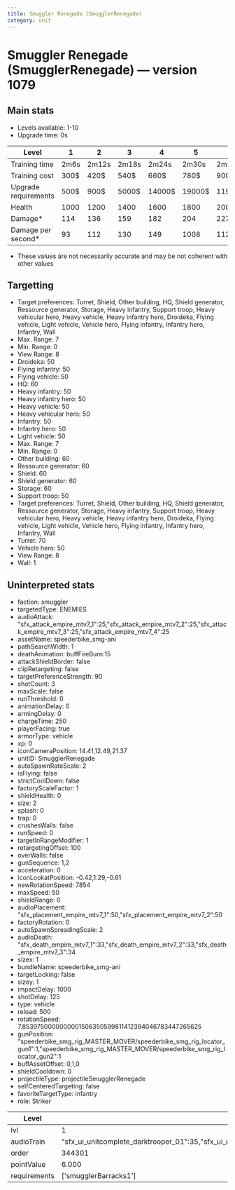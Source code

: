 ```yaml
---
title: Smuggler Renegade (SmugglerRenegade)
category: unit
---
```


# Smuggler Renegade (SmugglerRenegade) — version 1079

## Main stats

  * Levels available: 1-10
  * Upgrade time: 0s

|Level               |1   |2    |3    |4     |5     |6      |7      |8      |9       |10      |
|--------------------|----|-----|-----|------|------|-------|-------|-------|--------|--------|
|Training time       |2m6s|2m12s|2m18s|2m24s |2m30s |2m36s  |2m42s  |2m48s  |2m54s   |3m      |
|Training cost       |300$|420$ |540$ |660$  |780$  |900$   |1020$  |1140$  |1260$   |1380$   |
|Upgrade requirements|500$|900$ |5000$|14000$|19000$|119000$|186000$|363000$|1130000$|1947000$|
|Health              |1000|1200 |1400 |1600  |1800  |2000   |2200   |2400   |2600    |3000    |
|Damage*             |114 |136  |159  |182   |204   |227    |250    |272    |295     |340     |
|Damage per second*  |93  |112  |130  |149   |1008  |1120   |1232   |1344   |1456    |1680    |

* These values are not necessarily accurate and may be not coherent with other values

## Targetting

  * Target preferences: Turret, Shield, Other building, HQ, Shield generator, Ressource generator, Storage, Heavy infantry, Support troop, Heavy vehicular hero, Heavy vehicle, Heavy infantry hero, Droideka, Flying vehicle, Light vehicle, Vehicle hero, Flying infantry, Infantry hero, Infantry, Wall
  * Max. Range: 7
  * Min. Range: 0
  * View Range: 8
  * Droideka: 50
  * Flying infantry: 50
  * Flying vehicle: 50
  * HQ: 60
  * Heavy infantry: 50
  * Heavy infantry hero: 50
  * Heavy vehicle: 50
  * Heavy vehicular hero: 50
  * Infantry: 50
  * Infantry hero: 50
  * Light vehicle: 50
  * Max. Range: 7
  * Min. Range: 0
  * Other building: 60
  * Ressource generator: 60
  * Shield: 60
  * Shield generator: 60
  * Storage: 60
  * Support troop: 50
  * Target preferences: Turret, Shield, Other building, HQ, Shield generator, Ressource generator, Storage, Heavy infantry, Support troop, Heavy vehicular hero, Heavy vehicle, Heavy infantry hero, Droideka, Flying vehicle, Light vehicle, Vehicle hero, Flying infantry, Infantry hero, Infantry, Wall
  * Turret: 70
  * Vehicle hero: 50
  * View Range: 8
  * Wall: 1

## Uninterpreted stats

  * faction: smuggler
  * targetedType: ENEMIES
  * audioAttack: "sfx_attack_empire_mtv7_1":25,"sfx_attack_empire_mtv7_2":25,"sfx_attack_empire_mtv7_3":25,"sfx_attack_empire_mtv7_4":25
  * assetName: speederbike_smg-ani
  * pathSearchWidth: 1
  * deathAnimation: buffFireBurn:15
  * attackShieldBorder: false
  * clipRetargeting: false
  * targetPreferenceStrength: 90
  * shotCount: 3
  * maxScale: false
  * runThreshold: 0
  * animationDelay: 0
  * armingDelay: 0
  * chargeTime: 250
  * playerFacing: true
  * armorType: vehicle
  * xp: 0
  * iconCameraPosition: 14.41,12.49,21.37
  * unitID: SmugglerRenegade
  * autoSpawnRateScale: 2
  * isFlying: false
  * strictCoolDown: false
  * factoryScaleFactor: 1
  * shieldHealth: 0
  * size: 2
  * splash: 0
  * trap: 0
  * crushesWalls: false
  * runSpeed: 0
  * targetInRangeModifier: 1
  * retargetingOffset: 100
  * overWalls: false
  * gunSequence: 1,2
  * acceleration: 0
  * iconLookatPosition: -0.42,1.29,-0.61
  * newRotationSpeed: 7854
  * maxSpeed: 50
  * shieldRange: 0
  * audioPlacement: "sfx_placement_empire_mtv7_1":50,"sfx_placement_empire_mtv7_2":50
  * factoryRotation: 0
  * autoSpawnSpreadingScale: 2
  * audioDeath: "sfx_death_empire_mtv7_1":33,"sfx_death_empire_mtv7_2":33,"sfx_death_empire_mtv7_3":34
  * sizex: 1
  * bundleName: speederbike_smg-ani
  * targetLocking: false
  * sizey: 1
  * impactDelay: 1000
  * shotDelay: 125
  * type: vehicle
  * reload: 500
  * rotationSpeed: 7.8539750000000001506350599811412394046783447265625
  * gunPosition: "speederbike_smg_rig_MASTER_MOVER/speederbike_smg_rig_locator_gun1":1,"speederbike_smg_rig_MASTER_MOVER/speederbike_smg_rig_locator_gun2":1
  * buffAssetOffset: 0,1,0
  * shieldCooldown: 0
  * projectileType: projectileSmugglerRenegade
  * selfCenteredTargeting: false
  * favoriteTargetType: infantry
  * role: Striker

|Level       |1                                                                                                                      |2                    |3                    |4                    |5                    |6                    |7                    |8                    |9                    |10                    |
|------------|-----------------------------------------------------------------------------------------------------------------------|---------------------|---------------------|---------------------|---------------------|---------------------|---------------------|---------------------|---------------------|----------------------|
|lvl         |1                                                                                                                      |2                    |3                    |4                    |5                    |6                    |7                    |8                    |9                    |10                    |
|audioTrain  |"sfx_ui_unitcomplete_darktrooper_01":35,"sfx_ui_unitcomplete_darktrooper_02":35,"sfx_ui_unitcomplete_darktrooper_03":30|                     |                     |                     |                     |                     |                     |                     |                     |                      |
|order       |344301                                                                                                                 |344302               |344303               |344304               |344305               |344306               |344307               |344308               |344309               |344310                |
|pointValue  |6.000                                                                                                                  |7.200                |8.400                |9.600                |10.800               |12.000               |13.200               |14.400               |15.600               |18.000                |
|requirements|['smugglerBarracks1']                                                                                                  |['smugglerBarracks2']|['smugglerBarracks3']|['smugglerBarracks4']|['smugglerBarracks5']|['smugglerBarracks6']|['smugglerBarracks7']|['smugglerBarracks8']|['smugglerBarracks9']|['smugglerBarracks10']|

